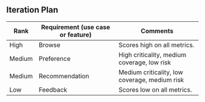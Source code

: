 ## Iteration Plan

| Rank   | Requirement (use case or feature) | Comments                                      |
|--------|-----------------------------------|-----------------------------------------------|
| High   | Browse                            | Scores high on all metrics.                   |
| Medium | Preference                        | High criticality, medium coverage, low risk   |
| Medium | Recommendation                    | Medium criticality, low coverage, medium risk |
| Low    | Feedback                          | Scores low on all metrics.                    |